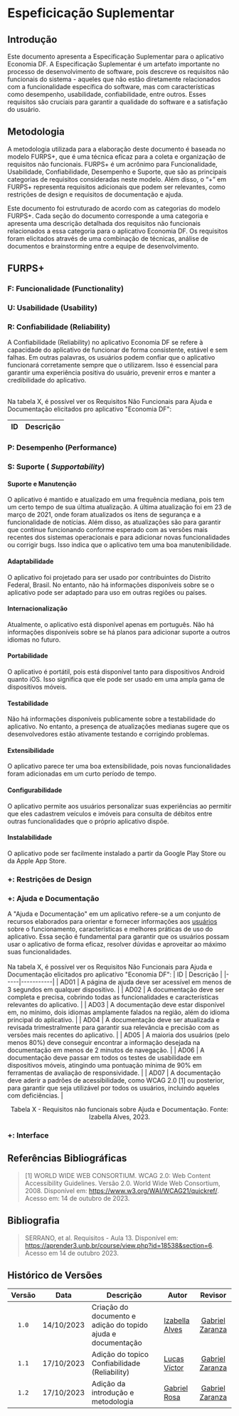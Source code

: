 # Espeficicação Suplementar

## Introdução

Este documento apresenta a Especificação Suplementar para o aplicativo Economia DF. A Especificação Suplementar é um artefato importante no processo de desenvolvimento de software, pois descreve os requisitos não funcionais do sistema - aqueles que não estão diretamente relacionados com a funcionalidade específica do software, mas com características como desempenho, usabilidade, confiabilidade, entre outros. Esses requisitos são cruciais para garantir a qualidade do software e a satisfação do usuário.

## Metodologia

A metodologia utilizada para a elaboração deste documento é baseada no modelo FURPS+, que é uma técnica eficaz para a coleta e organização de requisitos não funcionais. FURPS+ é um acrônimo para Funcionalidade, Usabilidade, Confiabilidade, Desempenho e Suporte, que são as principais categorias de requisitos consideradas neste modelo. Além disso, o “+” em FURPS+ representa requisitos adicionais que podem ser relevantes, como restrições de design e requisitos de documentação e ajuda.

Este documento foi estruturado de acordo com as categorias do modelo FURPS+. Cada seção do documento corresponde a uma categoria e apresenta uma descrição detalhada dos requisitos não funcionais relacionados a essa categoria para o aplicativo Economia DF. Os requisitos foram elicitados através de uma combinação de técnicas, análise de documentos e brainstorming entre a equipe de desenvolvimento.

## FURPS+
### F: Funcionalidade (Functionality)
### U: Usabilidade (Usability)

### R: Confiabilidade (Reliability)
A Confiabilidade (Reliability) no aplicativo Economia DF se refere à capacidade do aplicativo de funcionar de forma consistente, estável e sem falhas. Em outras palavras, os usuários podem confiar que o aplicativo funcionará corretamente sempre que o utilizarem. Isso é essencial para garantir uma experiência positiva do usuário, prevenir erros e manter a credibilidade do aplicativo.
<br>
<br>

Na tabela X, é possível ver os Requisitos Não Funcionais para Ajuda e Documentação elicitados pro aplicativo "Economia DF":

| ID  | Descrição |
|-----|-----------|


### P: Desempenho (Performance)


### S: Suporte ( _Supportability_)

#### Suporte e Manutenção
O aplicativo é mantido e atualizado em uma frequência mediana, pois tem um certo tempo de sua última atualização. A última atualização foi em 23 de março de 2021, onde foram atualizados os itens de segurança e a funcionalidade de notícias. Além disso, as atualizações são para garantir que continue funcionando conforme esperado com as versões mais recentes dos sistemas operacionais e para adicionar novas funcionalidades ou corrigir bugs. Isso indica que o aplicativo tem uma boa manutenibilidade.

#### Adaptabilidade
O aplicativo foi projetado para ser usado por contribuintes do Distrito Federal, Brasil. No entanto, não há informações disponíveis sobre se o aplicativo pode ser adaptado para uso em outras regiões ou países.

#### Internacionalização
Atualmente, o aplicativo está disponível apenas em português. Não há informações disponíveis sobre se há planos para adicionar suporte a outros idiomas no futuro.

#### Portabilidade
O aplicativo é portátil, pois está disponível tanto para dispositivos Android quanto iOS. Isso significa que ele pode ser usado em uma ampla gama de dispositivos móveis.

#### Testabilidade
Não há informações disponíveis publicamente sobre a testabilidade do aplicativo. No entanto, a presença de atualizações medianas sugere que os desenvolvedores estão ativamente testando e corrigindo problemas.

#### Extensibilidade
O aplicativo parece ter uma boa extensibilidade, pois novas funcionalidades foram adicionadas em um curto período de tempo.

#### Configurabilidade
O aplicativo permite aos usuários personalizar suas experiências ao permitir que eles cadastrem veículos e imóveis para consulta de débitos entre outras funcionalidades que o próprio aplicativo dispõe.

#### Instalabilidade
O aplicativo pode ser facilmente instalado a partir da Google Play Store ou da Apple App Store.

### +: Restrições de Design
### +: Ajuda e Documentação
A "Ajuda e Documentação" em um aplicativo refere-se a um conjunto de recursos elaborados para orientar e fornecer informações aos [usuários](https://github.com/Requisitos-de-Software/2023.2-Economia-DF/blob/main/docs/modelagem/lexicos.md#objetos) sobre o funcionamento, características e melhores práticas de uso do aplicativo. Essa seção é fundamental para garantir que os usuários possam usar o aplicativo de forma eficaz, resolver dúvidas e aproveitar ao máximo suas funcionalidades.
<br>
<br>
Na tabela X, é possível ver os Requisitos Não Funcionais para Ajuda e Documentação elicitados pro aplicativo "Economia DF":
| ID  | Descrição |
|-----|-----------|
| AD01 | A página de ajuda deve ser acessível em menos de 3 segundos em qualquer dispositivo. |
| AD02 | A documentação deve ser completa e precisa, cobrindo todas as funcionalidades e características relevantes do aplicativo. |
| AD03 | A documentação deve estar disponível em, no mínimo, dois idiomas amplamente falados na região, além do idioma principal do aplicativo. |
| AD04 | A documentação deve ser atualizada e revisada trimestralmente para garantir sua relevância e precisão com as versões mais recentes do aplicativo. |
| AD05 | A maioria dos usuários (pelo menos 80%) deve conseguir encontrar a informação desejada na documentação em menos de 2 minutos de navegação. |
| AD06 | A documentação deve passar em todos os testes de usabilidade em dispositivos móveis, atingindo uma pontuação mínima de 90% em ferramentas de avaliação de responsividade. |
| AD07 | A documentação deve aderir a padrões de acessibilidade, como WCAG 2.0 [1] ou posterior, para garantir que seja utilizável por todos os usuários, incluindo aqueles com deficiências. |

<div align="center">
  <p>Tabela X - Requisitos não funcionais sobre Ajuda e Documentação. Fonte: Izabella Alves, 2023.</p>
</div>

### +: Interface
## Referências Bibliográficas
> [1] WORLD WIDE WEB CONSORTIUM. WCAG 2.0: Web Content Accessibility Guidelines. Versão 2.0. World Wide Web Consortium, 2008. Disponível em: https://www.w3.org/WAI/WCAG21/quickref/. Acesso em: 14 de outubro de 2023.

## Bibliografia
> SERRANO, et al. Requisitos - Aula 13. Disponível em: <https://aprender3.unb.br/course/view.php?id=18538&section=6>. Acesso em 14 de outubro 2023.
## Histórico de Versões

|Versão|Data|Descrição|Autor|Revisor|
|:----:|----|---------|-----|:-------:|
|`1.0`|14/10/2023|Criação do documento e adição do topido ajuda e documentação|[Izabella Alves](https://github.com/izabellaalves)|[Gabriel Zaranza](https://github.com/gzaranza)|
|`1.1`|17/10/2023|Adição do topico Confiabilidade (Reliability)|[Lucas Víctor](https://github.com/Lucas13032003)|[Gabriel Zaranza](https://github.com/gzaranza)|
|`1.2`|17/10/2023|Adição da introdução e metodologia|[Gabriel Rosa](https://github.com/gabrielrosa09)|[Gabriel Zaranza](https://github.com/gzaranza)|
